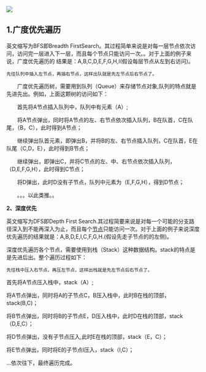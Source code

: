![](tree_1.png)

## 1.广度优先遍历

 英文缩写为BFS即Breadth FirstSearch。其过程简单来说是对每一层节点依次访问，访问完一层进入下一层，而且每个节点只能访问一次。。对于上面的例子来说，广度优先遍历的 结果是：A,B,C,D,E,F,G,H,I(假设每层节点从左到右访问)。

```
先往队列中插入左节点，再插右节点，这样出队就是先左节点后右节点了。
```

　　广度优先遍历树，需要用到队列（Queue）来存储节点对象,队列的特点就是先进先出。例如，上面这颗树的访问如下：

　　首先将A节点插入队列中，队列中有元素（A）;

　　将A节点弹出，同时将A节点的左、右节点依次插入队列，B在队首，C在队尾，（B，C），此时得到A节点；

　　继续弹出队首元素，即弹出B，并将B的左、右节点插入队列，C在队首，E在队尾（C,D，E），此时得到B节点；

　　继续弹出，即弹出C，并将C节点的左、中、右节点依次插入队列，（D,E,F,G,H），此时得到C节点；

　　将D弹出，此时D没有子节点，队列中元素为（E,F,G,H），得到D节点；

　　。。。以此类推。。

**2、深度优先**

英文缩写为DFS即Depth First Search.其过程简要来说是对每一个可能的分支路径深入到不能再深入为止，而且每个[节点](http://baike.baidu.com/view/47398.htm)只能访问一次。对于上面的例子来说深度优先遍历的结果就是：A,B,D,E,I,C,F,G,H.(假设先走子节点的的左侧)。

深度优先遍历各个节点，需要使用到栈（Stack）这种数据结构。stack的特点是是先进后出。整个遍历过程如下：

```
先往栈中压入右节点，再压左节点，这样出栈就是先左节点后右节点了。
```

首先将A节点压入栈中，stack（A）;

将A节点弹出，同时将A的子节点C，B压入栈中，此时B在栈的顶部，stack(B,C)；

将B节点弹出，同时将B的子节点E，D压入栈中，此时D在栈的顶部，stack（D,E,C）；

将D节点弹出，没有子节点压入,此时E在栈的顶部，stack（E，C）；

将E节点弹出，同时将E的子节点I压入，stack（I,C）；

...依次往下，最终遍历完成。